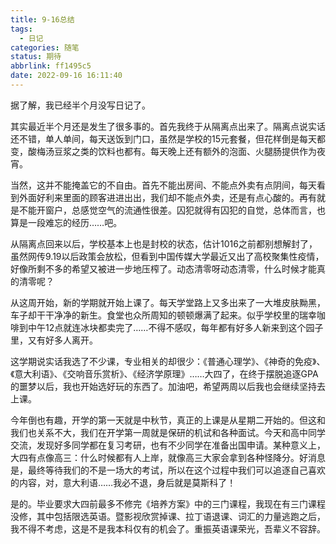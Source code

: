 ```yaml
---
title: 9-16总结
tags:
  - 日记
categories: 随笔
status: 期待
abbrlink: ff1495c5
date: 2022-09-16 16:11:40
---
```


据了解，我已经半个月没写日记了。

其实最近半个月还是发生了很多事的。首先我终于从隔离点出来了。隔离点说实话还不错，单人单间，每天送饭到门口，虽然是学校的15元套餐，但花样倒是每天都变，酸梅汤豆浆之类的饮料也都有。每天晚上还有额外的泡面、火腿肠提供作为夜宵。

<!-- more -->

当然，这并不能掩盖它的不自由。首先不能出房间、不能点外卖有点阴间，每天看到外面好利来里面的顾客进进出出，我们却不能点外卖，还是有点心酸的。再有就是不能开窗户，总感觉空气的流通性很差。囚犯就得有囚犯的自觉，总体而言，也算是一段难忘的经历……吧。

从隔离点回来以后，学校基本上也是封校的状态，估计1016之前都别想解封了，虽然网传9.19以后政策会放松，但看到中国传媒大学最近又出了高校聚集性疫情，好像所剩不多的希望又被进一步地压榨了。动态清零呀动态清零，什么时候才能真的清零呢？

从这周开始，新的学期就开始上课了。每天学堂路上又多出来了一大堆皮肤黝黑，车子却干干净净的新生。食堂也众所周知的顿顿爆满了起来。似乎学校里的瑞幸咖啡到中午12点就连冰块都卖完了……不得不感叹，每年都有好多人新来到这个园子里，又有好多人离开。

这学期说实话我选了不少课，专业相关的却很少：《普通心理学》、《神奇的免疫》、《意大利语》、《交响音乐赏析》、《经济学原理》……大四了，在终于摆脱追逐GPA的噩梦以后，我也开始选好玩的东西了。加油吧，希望两周以后我也会继续坚持去上课。

今年倒也有趣，开学的第一天就是中秋节，真正的上课是从星期二开始的。但这和我们也关系不大，我们在开学第一周就是保研的机试和各种面试。今天和高中同学交流，发现好多同学都在复习考研，也有不少同学在准备出国申请。某种意义上，大四有点像高三：什么时候都有人上岸，就像高三大家会拿到各种怪降分。好消息是，最终等待我们的不是一场大的考试，所以在这个过程中我们可以追逐自己喜欢的内容，对，意大利语……我必不退，身后就是莫斯科了！

是的。毕业要求大四前最多不修完《培养方案》中的三门课程，我现在有三门课程没修，其中包括限选英语。暨影视欣赏掉课、拉丁语退课、词汇的力量逃跑之后，我不得不考虑，这是不是我本科仅有的机会了。重振英语课荣光，吾辈义不容辞。

